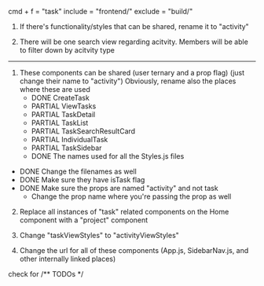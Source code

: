 cmd + f = "task"
include = "frontend/"
exclude = "build/"

1. If there's functionality/styles that can be shared,
    rename it to "activity"

2. There will be one search view regarding acitvity.
    Members will be able to filter down by acitvity type
--------------------

1. These components can be shared (user ternary and a prop flag) (just change their name to "activity")
Obviously, rename also the places where these are used
    - DONE CreateTask
    - PARTIAL ViewTasks
    - PARTIAL TaskDetail
    - PARTIAL TaskList
    - PARTIAL TaskSearchResultCard
    - PARTIAL IndividualTask
    - PARTIAL TaskSidebar
    - DONE The names used for all the Styles.js files

- DONE Change the filenames as well
- DONE Make sure they have isTask flag
- DONE Make sure the props are named "activity" and not task
    - Change the prop name where you're passing
        the prop as well

2. Replace all instances of "task" related components
    on the Home component with a "project" component

3. Change "taskViewStyles" to "activityViewStyles"

4. Change the url for all of these components
    (App.js, SidebarNav.js, and other internally linked places)



check for /** TODOs */